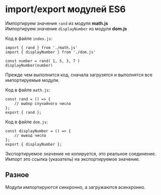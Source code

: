 # import/export модулей ES6

Импортируем значение `rand` из модуля **math.js**  
Импортируем значение `displayNumber` из модуля **dom.js**

Код в файле `index.js`:

    import { rand } from './math.js'
    import { displayNumber } from './dom.js'

    const number = rand( 1, 5, 3, 7 )
    displayNumber(number)

Прежде чем выполнится код, сначала загрузятся и выполнятся все импортируемые модули.

Код в файле `math.js`:

    const rand = () => {
        // выбор случайного числа
    };
    export { rand };

Код в файле `dom.js`:

    const displayNumber = () => {
        // вывод числа
    };
    export { displayNumber };

Экспортируемое значение не копируется, это реальное соединение. Импорт это ссылка (указатель) на экспортируемое значение.

## Разное
Модули импортируются синхронно, а загружаются асинхронно.  
